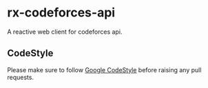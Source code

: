 # rx-codeforces-api

A reactive web client for codeforces api.

## CodeStyle

Please make sure to
follow [Google CodeStyle](https://github.com/google/styleguide/blob/gh-pages/intellij-java-google-style.xml)
before raising any pull requests.
